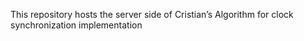 This repository hosts the server side of Cristian’s Algorithm for clock synchronization implementation 
